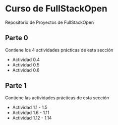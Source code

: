 # Curso de FullStackOpen
Repositorio de Proyectos de FullStackOpen

## Parte 0 
Contiene los 4 actividades prácticas de esta sección

+ Actividad 0.4
+ Actividad 0.5
+ Actividad 0.6

## Parte 1 
Contiene las actividades prácticas de esta sección

+ Actividad 1.1 - 1.5
+ Actividad 1.6 - 1.11
+ Actividad 1.12 - 1.14
